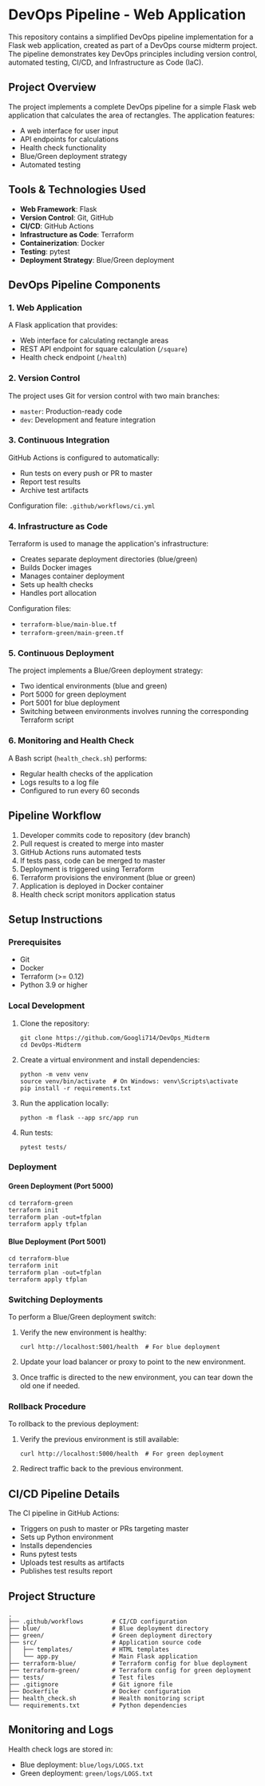 # DevOps Pipeline - Web Application

This repository contains a simplified DevOps pipeline implementation for a Flask web application, created as part of a DevOps course midterm project. The pipeline demonstrates key DevOps principles including version control, automated testing, CI/CD, and Infrastructure as Code (IaC).

## Project Overview

The project implements a complete DevOps pipeline for a simple Flask web application that calculates the area of rectangles. The application features:
- A web interface for user input
- API endpoints for calculations
- Health check functionality
- Blue/Green deployment strategy
- Automated testing

## Tools & Technologies Used

- **Web Framework**: Flask
- **Version Control**: Git, GitHub
- **CI/CD**: GitHub Actions
- **Infrastructure as Code**: Terraform
- **Containerization**: Docker
- **Testing**: pytest
- **Deployment Strategy**: Blue/Green deployment

## DevOps Pipeline Components

### 1. Web Application

A Flask application that provides:
- Web interface for calculating rectangle areas
- REST API endpoint for square calculation (`/square`)
- Health check endpoint (`/health`)

### 2. Version Control

The project uses Git for version control with two main branches:
- `master`: Production-ready code
- `dev`: Development and feature integration

### 3. Continuous Integration

GitHub Actions is configured to automatically:
- Run tests on every push or PR to master
- Report test results
- Archive test artifacts

Configuration file: `.github/workflows/ci.yml`

### 4. Infrastructure as Code

Terraform is used to manage the application's infrastructure:
- Creates separate deployment directories (blue/green)
- Builds Docker images
- Manages container deployment
- Sets up health checks
- Handles port allocation

Configuration files: 
- `terraform-blue/main-blue.tf`
- `terraform-green/main-green.tf`

### 5. Continuous Deployment

The project implements a Blue/Green deployment strategy:
- Two identical environments (blue and green)
- Port 5000 for green deployment
- Port 5001 for blue deployment
- Switching between environments involves running the corresponding Terraform script

### 6. Monitoring and Health Check

A Bash script (`health_check.sh`) performs:
- Regular health checks of the application
- Logs results to a log file
- Configured to run every 60 seconds

## Pipeline Workflow

1. Developer commits code to repository (dev branch)
2. Pull request is created to merge into master
3. GitHub Actions runs automated tests
4. If tests pass, code can be merged to master
5. Deployment is triggered using Terraform
6. Terraform provisions the environment (blue or green)
7. Application is deployed in Docker container
8. Health check script monitors application status

## Setup Instructions

### Prerequisites

- Git
- Docker
- Terraform (>= 0.12)
- Python 3.9 or higher

### Local Development

1. Clone the repository:
   ```
   git clone https://github.com/Googli714/DevOps_Midterm
   cd DevOps-Midterm
   ```

2. Create a virtual environment and install dependencies:
   ```
   python -m venv venv
   source venv/bin/activate  # On Windows: venv\Scripts\activate
   pip install -r requirements.txt
   ```

3. Run the application locally:
   ```
   python -m flask --app src/app run
   ```

4. Run tests:
   ```
   pytest tests/
   ```

### Deployment

#### Green Deployment (Port 5000)

```
cd terraform-green
terraform init
terraform plan -out=tfplan
terraform apply tfplan
```

#### Blue Deployment (Port 5001)

```
cd terraform-blue
terraform init
terraform plan -out=tfplan
terraform apply tfplan
```

### Switching Deployments

To perform a Blue/Green deployment switch:

1. Verify the new environment is healthy:
   ```
   curl http://localhost:5001/health  # For blue deployment
   ```

2. Update your load balancer or proxy to point to the new environment.

3. Once traffic is directed to the new environment, you can tear down the old one if needed.

### Rollback Procedure

To rollback to the previous deployment:

1. Verify the previous environment is still available:
   ```
   curl http://localhost:5000/health  # For green deployment
   ```

2. Redirect traffic back to the previous environment.

## CI/CD Pipeline Details

The CI pipeline in GitHub Actions:
- Triggers on push to master or PRs targeting master
- Sets up Python environment
- Installs dependencies
- Runs pytest tests
- Uploads test results as artifacts
- Publishes test results report

## Project Structure

```
.
├── .github/workflows        # CI/CD configuration
├── blue/                    # Blue deployment directory
├── green/                   # Green deployment directory
├── src/                     # Application source code
│   ├── templates/           # HTML templates
│   └── app.py               # Main Flask application
├── terraform-blue/          # Terraform config for blue deployment
├── terraform-green/         # Terraform config for green deployment
├── tests/                   # Test files
├── .gitignore               # Git ignore file
├── Dockerfile               # Docker configuration
├── health_check.sh          # Health monitoring script
└── requirements.txt         # Python dependencies
```

## Monitoring and Logs

Health check logs are stored in:
- Blue deployment: `blue/logs/LOGS.txt`
- Green deployment: `green/logs/LOGS.txt`